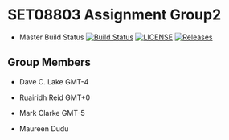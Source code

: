 # SET08803 Assignment Group2

- Master Build Status [![Build Status](https://travis-ci.org/kevin-chalmers/sem.svg?branch=master)](https://travis-ci.com/dclake/SET08803Group2)
  [![LICENSE](https://img.shields.io/github/license/<github-username>/sem.svg?style=flat-square)](https://github.com/dclake/SET08803Group2/blob/main/LICENSE)
  [![Releases](https://img.shields.io/github/release/<github-username>/sem/all.svg?style=flat-square)](https://github.com/dclake/SET08803Group2/releases)
## Group Members
- Dave C. Lake	    GMT-4
- Ruairidh Reid     GMT+0 
- Mark Clarke       GMT-5
  
- Maureen Dudu
